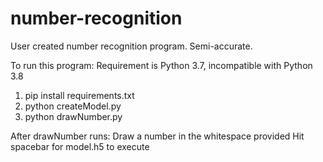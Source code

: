 # number-recognition
User created number recognition program. Semi-accurate. 

To run this program:
Requirement is Python 3.7, incompatible with Python 3.8

1. pip install requirements.txt
2. python createModel.py
3. python drawNumber.py

After drawNumber runs:
Draw a number in the whitespace provided
Hit spacebar for model.h5 to execute

